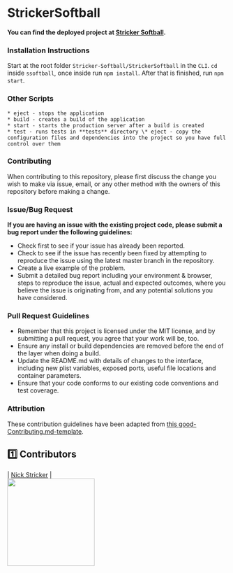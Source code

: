 # StrickerSoftball

**You can find the deployed project at [Stricker Softball](https://www.strickersoftball.com/).**


### Installation Instructions

Start at the root folder `Stricker-Softball/StrickerSoftball` in the `CLI`. `cd` inside `ssoftball`, once inside run `npm install`. After that is finished, run `npm start`.

### Other Scripts

    * eject - stops the application
    * build - creates a build of the application
    * start - starts the production server after a build is created
    * test - runs tests in **tests** directory \* eject - copy the configuration files and dependencies into the project so you have full control over them

### Contributing

When contributing to this repository, please first discuss the change you wish to make via issue, email, or any other method with the owners of this repository before making a change.

### Issue/Bug Request
   
 **If you are having an issue with the existing project code, please submit a bug report under the following guidelines:**
 - Check first to see if your issue has already been reported.
 - Check to see if the issue has recently been fixed by attempting to reproduce the issue using the latest master branch in the repository.
 - Create a live example of the problem.
 - Submit a detailed bug report including your environment & browser, steps to reproduce the issue, actual and expected outcomes,  where you believe the issue is originating from, and any potential solutions you have considered.

### Pull Request Guidelines
- Remember that this project is licensed under the MIT license, and by submitting a pull request, you agree that your work will be, too.
- Ensure any install or build dependencies are removed before the end of the layer when doing a build.
- Update the README.md with details of changes to the interface, including new plist variables, exposed ports, useful file locations and container parameters.
- Ensure that your code conforms to our existing code conventions and test coverage.

### Attribution

These contribution guidelines have been adapted from [this good-Contributing.md-template](https://gist.github.com/PurpleBooth/b24679402957c63ec426).

## :one: Contributors

|                                      [Nick Stricker](https://github.com/NickStrick)                                        |<br>  [<img src="https://avatars3.githubusercontent.com/u/43568886?s=460&v=4" width = "200" />](https://github.com/NickStrick) <br>  [<img src="https://github.com/favicon.ico" width="15"> ](https://github.com/NickStrick) <br>  [ <img src="https://static.licdn.com/sc/h/al2o9zrvru7aqj8e1x2rzsrca" width="15"> ](https://www.linkedin.com/in/nick-stricker/) <br> 
